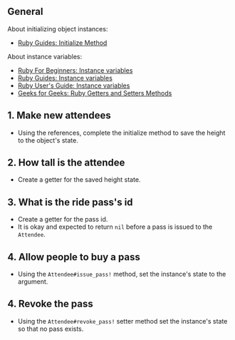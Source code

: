 ## General

About initializing object instances:

- [Ruby Guides: Initialize Method][rg-initialize-method]

About instance variables:

- [Ruby For Beginners: Instance variables][rfb-instance-variables]
- [Ruby Guides: Instance variables][rg-instance-variables]
- [Ruby User's Guide: Instance variables][rug-instance-variables]
- [Geeks for Geeks: Ruby Getters and Setters Methods][gfg-getter-setters]

## 1. Make new attendees

- Using the references, complete the initialize method to save the height to the object's state.

## 2. How tall is the attendee

- Create a getter for the saved height state.

## 3. What is the ride pass's id

- Create a getter for the pass id.
- It is okay and expected to return `nil` before a pass is issued to the `Attendee`.

## 4. Allow people to buy a pass

- Using the `Attendee#issue_pass!` method, set the instance's state to the argument.

## 4. Revoke the pass

- Using the `Attendee#revoke_pass!` setter method set the instance's state so that no pass exists.

[rfb-instance-variables]: http://ruby-for-beginners.rubymonstas.org/writing_classes/instance_variables.html
[rg-initialize-method]: https://www.rubyguides.com/2019/01/ruby-initialize-method/
[rg-instance-variables]: https://www.rubyguides.com/2019/07/ruby-instance-variables/
[rug-instance-variables]: https://ruby-doc.org/docs/ruby-doc-bundle/UsersGuide/rg/instancevars.html
[gfg-getter-setters]: https://www.geeksforgeeks.org/ruby-getters-and-setters-method/

